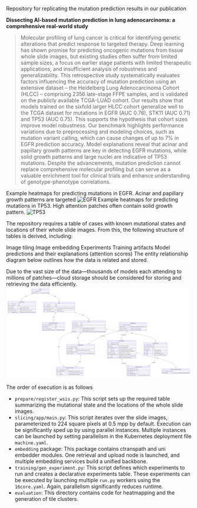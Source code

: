 Repository for replicating the mutation prediction results in our publication 

**Dissecting AI-based mutation prediction in lung adenocarcinoma: a comprehensive real-world study**

> Molecular profiling of lung cancer is critical for identifying genetic alterations that predict response to targeted therapy. Deep learning has shown promise for predicting oncogenic mutations from tissue whole slide images, but existing studies often suffer from limited sample sizes, a focus on earlier stage patients with limited therapeutic applications, and insufficient analysis of robustness and generalizability.
This retrospective study systematically evaluates factors influencing the accuracy of mutation prediction using an  extensive dataset – the Heidelberg Lung Adenocarcinoma Cohort (HLCC) – comprising 2356 late-stage FFPE samples, and is validated on the publicly available TCGA-LUAD cohort.
Our results show that models trained on the sixfold larger HLCC cohort generalize well to the TCGA dataset for mutations in EGFR (AUC 0.76), STK11 (AUC 0.71) and TP53 (AUC 0.75). This supports the hypothesis that cohort sizes improve model robustness. Our benchmark highlights performance variations due to preprocessing and modeling choices, such as mutation variant calling, which can cause changes of up to 7% in EGFR prediction accuracy. 
Model explanations reveal that acinar and papillary growth patterns are key in  detecting EGFR mutations, while solid growth patterns and large nuclei are indicative of TP53 mutations. Despite the advancements, mutation prediction cannot replace comprehensive molecular profiling but can serve as a valuable enrichment tool for clinical trials and enhance  understanding of genotype-phenotype correlations.

Example heatmaps for predicting mutations in EGFR. Acinar and papillary growth patterns are targeted
![EGFR](EGFR.png)
Example heatmaps for predicting mutations in TP53. High attention patches often contain solid growth pattern.
![TP53](TP53.png)

The repository requires a table of cases with known mutational states and locations of their whole slide images. From this, the following structure of tables is derived, including:

Image tiling
Image embedding
Experiments
Training artifacts
Model predictions and their explanations (attention scores)
The entity relationship diagram below outlines how the data is related and stored.

Due to the vast size of the data—thousands of models each attending to millions of patches—cloud storage should be considered for storing and retrieving the data efficiently.
![mermaid-diagram-2024-06-11-173059](er_diagram.svg)

The order of execution is as follows
* `prepare/register_wsis.py`: This script sets up the required table summarizing the mutational state and the locations of the whole slide images.
* `slicing/app/main.py`: This script iterates over the slide images, parameterized to 224 square pixels at 0.5 mpp by default. Execution can be significantly sped up by using parallel instances. Multiple instances can be launched by setting parallelism in the Kubernetes deployment file `machine.yaml`.
* `embedding` package: This package contains ctranspath and uni embedder modules. One retrieval and upload node is launched, and multiple embedding services build a unified backbone.
* `training/gen_experiment.py`: This script defines which experiments to run and creates a declarative experiments table. These experiments can be executed by launching multiple `run.py` workers using the `16core.yaml`. Again, parallelism significantly reduces runtime.
* `evaluation`: This directory contains code for heatmapping and the generation of tile clusters.






